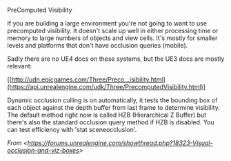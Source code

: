 PreComputed Visibility

If you are building a large environment you're not going to want to use precomputed visibility. It doesn't scale up well in either processing time or memory to large numbers of objects and view cells. It's mostly for smaller levels and platforms that don't have occlusion queries (mobile).

Sadly there are no UE4 docs on these systems, but the UE3 docs are mostly relevant:

\[[http://udn.epicgames.com/Three/Preco...isibility.html](https://api.unrealengine.com/udk/Three/PrecomputedVisibility.html)]

Dynamic occlusion culling is on automatically, it tests the bounding box of each object against the depth buffer from last frame to determine visibility. The default method right now is called HZB (Hierarchical Z Buffer) but there's also the standard occlusion query method if HZB is disabled. You can test efficiency with 'stat sceneocclusion'.

*From &lt;<https://forums.unrealengine.com/showthread.php?18323-Visual-occlusion-and-viz-boxes>>*
